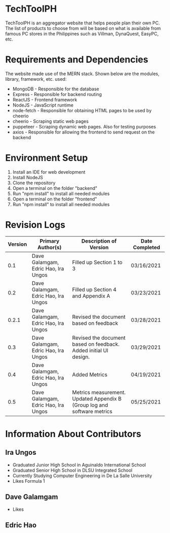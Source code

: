 # TechToolPH
TechToolPH is an aggregator website that helps people plan their own PC. The list of products to choose from will be based on what is available from famous PC stores in the Philippines such as Villman, DynaQuest, EasyPC, etc.

# Requirements and Dependencies
The website made use of the MERN stack. Shown below are the modules, library, framework, etc. used:
* MongoDB - Responsible for the database
* Express - Responsible for backend routing
* ReactJS - Frontend framework
* NodeJS - JavaScript runtime
* node-fetch - Responsible for obtaining HTML pages to be used by cheerio
* cheerio - Scraping static web pages
* puppeteer - Scraping dynamic web pages. Also for testing purposes
* axios - Responsible for allowing the frontend to send request on the backend

# Environment Setup
1. Install an IDE for web development
2. Install NodeJS
3. Clone the repository
4. Open a terminal on the folder "backend"
5. Run "npm install" to install all needed modules
6. Open a terminal on the folder "frontend"
7. Run "npm install" to install all needed modules

# Revision Logs
Version | Primary Author(s) | Description of Version | Date Completed
--------|-------------------|------------------------|---------------
0.1 | Dave Galamgam, Edric Hao, Ira Ungos | Filled up Section 1 to 3 | 03/16/2021
0.2 | Dave Galamgam, Edric Hao, Ira Ungos | Filled up Section 4 and Appendix A | 03/23/2021
0.2.1 | Dave Galamgam, Edric Hao, Ira Ungos | Revised the document based on feedback | 03/28/2021
0.3 | Dave Galamgam, Edric Hao, Ira Ungos | Revised the document based on feedback. Added initial UI design. | 03/29/2021
0.4 | Dave Galamgam, Edric Hao, Ira Ungos | Added Metrics  | 04/19/2021
0.5 | Dave Galamgam, Edric Hao, Ira Ungos | Metrics measurement. Updated Appendix B (Group log and software metrics | 05/25/2021

# Information About Contributors
## Ira Ungos
* Graduated Junior High School in Aguinaldo International School
* Graduated Senior High School in DLSU Integrated School
* Currently Studying Computer Engineering in De La Salle University
* Likes Formula 1

## Dave Galamgam
* Likes 

## Edric Hao

